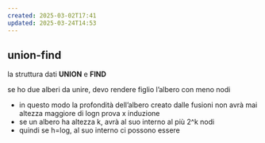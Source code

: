 ```yaml
---
created: 2025-03-02T17:41
updated: 2025-03-24T14:53
---
```

## union-find
la struttura dati **UNION** e **FIND**


se ho due alberi da unire, devo rendere figlio l’albero con meno nodi
- in questo modo la profondità dell’albero creato dalle fusioni non avrà mai altezza maggiore di logn
prova x induzione
- se un albero ha altezza k, avrà al suo interno al più 2^k nodi
- quindi se h=log, al suo interno ci possono essere
